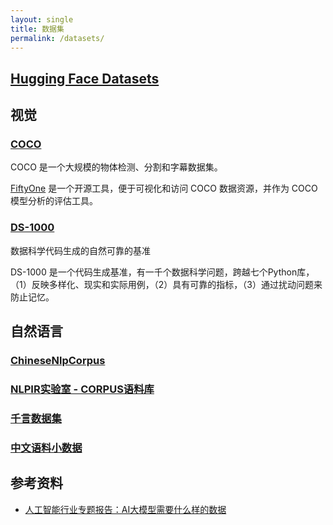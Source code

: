 ```yaml
---
layout: single
title: 数据集
permalink: /datasets/
---
```


## [Hugging Face Datasets](https://huggingface.co/datasets)

## 视觉
### [COCO](https://cocodataset.org/)
COCO 是一个大规模的物体检测、分割和字幕数据集。

[FiftyOne](https://docs.voxel51.com) 是一个开源工具，便于可视化和访问 COCO 数据资源，并作为 COCO 模型分析的评估工具。

### [DS-1000](https://ds1000-code-gen.github.io)
数据科学代码生成的自然可靠的基准

DS-1000 是一个代码生成基准，有一千个数据科学问题，跨越七个Python库，（1）反映多样化、现实和实际用例，（2）具有可靠的指标，（3）通过扰动问题来防止记忆。

## 自然语言
### [ChineseNlpCorpus](https://github.com/InsaneLife/ChineseNLPCorpus)
### [NLPIR实验室 - CORPUS语料库](http://www.nlpir.org/wordpress/category/corpus语料库/)
### [千言数据集](https://www.luge.ai/)
### [中文语料小数据](https://github.com/crownpku/Small-Chinese-Corpus)

## 参考资料
* [人工智能行业专题报告：AI大模型需要什么样的数据](https://new.qq.com/rain/a/20230511A01IIW00)

